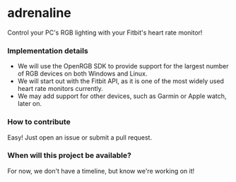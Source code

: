 # adrenaline
Control your PC's RGB lighting with your Fitbit's heart rate monitor!

### Implementation details
- We will use the OpenRGB SDK to provide support for the largest number of RGB devices on both Windows and Linux.
- We will start out with the Fitbit API, as it is one of the most widely used heart rate monitors currently.
- We may add support for other devices, such as Garmin or Apple watch, later on.

### How to contribute
Easy! Just open an issue or submit a pull request.

### When will this project be available?
For now, we don't have a timeline, but know we're working on it!
